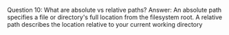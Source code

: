 Question 10: What are absolute vs relative paths?
Answer: An absolute path specifies a file or directory's full location from the filesystem root. A relative path describes the location relative to your current working directory 